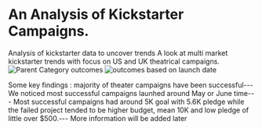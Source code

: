 # An Analysis of Kickstarter Campaigns.
Analysis of kickstarter data to uncover trends
A look at multi market kickstarter trends with focus on US and UK theatrical campaigns. 
![Parent Category outcomes](https://user-images.githubusercontent.com/87611145/128649696-71c1d8ee-802c-4a4b-8d77-be9d9c143e5f.png)
![outcomes based on launch date](https://user-images.githubusercontent.com/87611145/128649706-2eb175c1-1de1-44e6-aac3-45ea53a8c93e.png)

Some key findings : majority of theater campaigns have been successful---
We noticed most successful campaigns launhed around May or June time---
Most successful campaigns had around 5K goal with 5.6K pledge while the failed project tended to be higher budget, mean 10K and low pledge of little over $500.--- 
More information will be added later 
